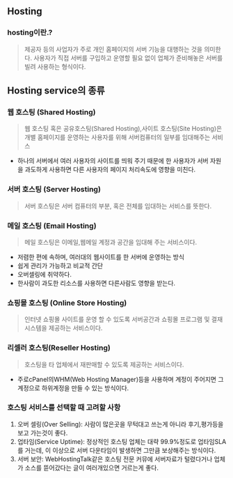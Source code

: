 ## Hosting
### hosting이란.?
> 제공자 등의 사업자가 주로 개인 홈페이지의 서버 기능을 대행하는 것을 의미한다.
>사용자가 직접 서버를 구입하고 운영할 필요 없이 업체가 준비해놓은 서버를 빌려 사용하는 형식이다.
## Hosting service의 종류
### 웹 호스팅 (Shared Hosting)
>웹 호스팅 혹은 공유호스팅(Shared Hosting),사이트 호스팅(Site Hosting)은 개별 홈페이지를 운영하는 사용자를 위해 서버컴퓨터의 일부를 임대해주는 서비스
+ 하나의 서버에서 여러 사용자의 사이트를 띄워 주기 때문에 한 사용자가 서버 자원을 과도하게 사용하면 다른 사용자의 페이지 처리속도에 영향을 미친다.

### 서버 호스팅 (Server Hosting)
>서버 호스팅은 서버 컴퓨터의 부분, 혹은 전체를 임대하는 서비스를 뜻한다.
### 메일 호스팅 (Email Hosting)
>메일 호스팅은 이메일,웹메일 계정과 공간을 임대해 주는 서비스이다.
+ 저렴한 편에 속하며, 여러대의 웹사이트를 한 서버에 운영하는 방식
+ 쉽게 관리가 가능하고 비교적 간단
+ 오버셀링에 취약하다.
+ 한사람이 과도한 리소스를 사용하면 다른사람도 영향을 받는다.
### 쇼핑몰 호스팅 (Online Store Hosting)
>인터넷 쇼핑몰 사이트를 운영 할 수 있도록 서버공간과 쇼핑몰 프로그램 및 결재 시스템을 제공하는 서비스이다.
### 리셀러 호스팅(Reseller Hosting)
>호스팅을 타 업체에서 재판매할 수 있도록 제공하는 서비스이다.
+ 주로cPanel의WHM(Web Hosting Manager)등을 사용하며 계정이 주어지면 그 계정으로 하위계정을 만들 수 있는 방식이다.

### 호스팅 서비스를 선택할 때 고려할 사항
1. 오버 셀링(Over Selling): 사람이 많은곳을 무턱대고 쓰는게 아니라 후기,평가등을 보고 가는것이 좋다.
2. 업타임(Service Uptime): 정상적인 호스팅 업체는 대략 99.9%정도로 업타임SLA를 거는데, 이 이상으로 서버 다운타임이 발생하면 그만큼 보상해주는 방식이다.
3. 서버 보안: WebHostingTalk같은 호스팅 전문 커뮤에 서버자료가 털렸다거나 업체가 소스를 뜯어갔다는 글이 여러개있으면 거르는게 좋다.
